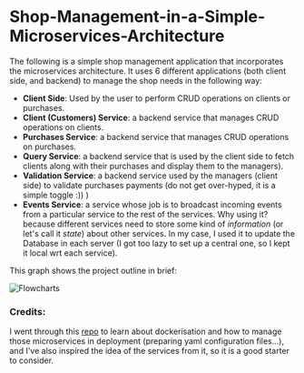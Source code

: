 ﻿# Shop-Management-in-a-Simple-Microservices-Architecture

 The following is a simple shop management application that incorporates the microservices architecture. It uses 6 different applications (both client side, and backend) to manage the shop needs in the following way:
 - **Client Side**: Used by the user to perform CRUD operations on clients or purchases.
 - **Client (Customers) Service**: a backend service that manages CRUD operations on clients.
 - **Purchases Service**: a backend service that manages CRUD operations on purchases.
 - **Query Service**: a backend service that is used by the client side to fetch clients along with their purchases and display them to the managers).
 - **Validation Service**: a backend service used by the managers (client side) to validate purchases payments (do not get over-hyped, it is a simple toggle :)) )
 - **Events Service**: a service whose job is to broadcast incoming events from a particular service to the rest of the services. Why using it? because different services need to store some kind of *information* (or let's call it *state*) about other services. In my case, I used it to update the Database in each server (I got too lazy to set up a central one, so I kept it local wrt each service).

 This graph shows the project outline in brief:
 
 ![Flowcharts](https://github.com/Mohcen2311/Shop-Management-in-a-Simple-Microservices-Architecture/assets/101293365/601d12b6-8493-4fe7-9ae7-48addca91e84)

### Credits:
I went through this [repo](https://github.com/iamrishupatel/simple-microservices) to learn about dockerisation and how to manage those microservices in deployment (preparing yaml configuration files...), and I've also inspired the idea of the services from it, so it is a good starter to consider.
